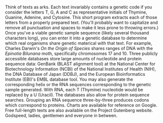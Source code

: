 Think of texts as arks.
Each text invariably contains a genetic code if you consider the letters T, G, A and C as representative initials of Thymine, Guanine, Adenine, and Cytosine.
This short program extracts each of those letters from a properly prepared text. (You'll probably want to capitalize and remove all punctuation and spaces to make it less prone to throwing errors.)
Once you've a viable genetic sample sequence (likely several thousand characters long), you can enter it into a genetic database to determine which real organisms share genetic materical with that text.
For example, Charles Darwin's _On the Origin of Species_ shares ranges of DNA with the _Epinotia Bilunana_ moth, specifically chromosomes 17 and 10.
Three publicly accessible databases store large amounts of nucleotide and protein sequence data: GenBank (BLAST alignment tool) at the National Center for Biotechnology Information (NCBI) of the National Institutes of Health (NIH), the DNA Database of Japan (DDBJ), and the European Bioinformatics Institute (EBI)'s EMBL database tool.
You may also generate the corresponding helix or the RNA sequences corresponding to the genetic sample generated. With RNA, each T (Thymine) nucleotide would be replaced by a U (Uracil).
The databases also allow for protein sequence searches. Grouping an RNA sequence three-by-three produces codons which correspond to proteins. Charts are available for reference on Google.
Free full-length texts are also available on the Project Gutenberg website.
Godspeed, ladies, gentlemen and everyone in between.
